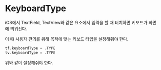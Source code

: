 # KeyboardType

iOS에서 TextField, TextView와 같은 요소에서 입력을 할 때 터치하면 키보드가 화면에 띄워진다.

이 떄 사용자 편의를 위해 목적에 맞는 키보드 타입을 설정해줘야 한다.

```swift
tf.keyboardType = .TYPE
tv.keyboardType = .TYPE
```

위와 같이 설정해줘야 한다.